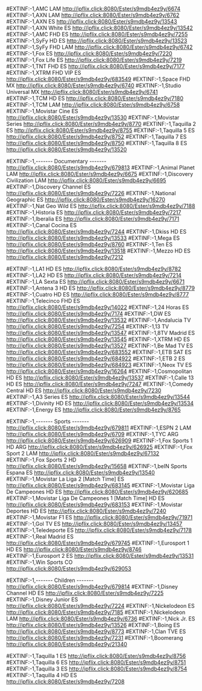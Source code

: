 #EXTINF:-1,AMC LAM
http://ipflix.click:8080/Ester/s9mdb4ez9y/6674
#EXTINF:-1,AXN LAM
http://ipflix.click:8080/Ester/s9mdb4ez9y/6762
#EXTINF:-1,AXN ES
http://ipflix.click:8080/Ester/s9mdb4ez9y/13543
#EXTINF:-1,AXN White ES
http://ipflix.click:8080/Ester/s9mdb4ez9y/13542
#EXTINF:-1,AMC FHD ES
http://ipflix.click:8080/Ester/s9mdb4ez9y/7255
#EXTINF:-1,SyFy HD ES
http://ipflix.click:8080/Ester/s9mdb4ez9y/13523
#EXTINF:-1,SyFy FHD LAM
http://ipflix.click:8080/Ester/s9mdb4ez9y/6742
#EXTINF:-1,Fox ES
http://ipflix.click:8080/Ester/s9mdb4ez9y/7220
#EXTINF:-1,Fox Life ES
http://ipflix.click:8080/Ester/s9mdb4ez9y/7219
#EXTINF:-1,TNT FHD ES
http://ipflix.click:8080/Ester/s9mdb4ez9y/7177
#EXTINF:-1,XTRM FHD VIP ES
http://ipflix.click:8080/Ester/s9mdb4ez9y/683549
#EXTINF:-1,Space FHD MX
http://ipflix.click:8080/Ester/s9mdb4ez9y/6740
#EXTINF:-1,Studio Universal MX
http://ipflix.click:8080/Ester/s9mdb4ez9y/6741
#EXTINF:-1,TCM HD ES
http://ipflix.click:8080/Ester/s9mdb4ez9y/7180
#EXTINF:-1,TCM LAM
http://ipflix.click:8080/Ester/s9mdb4ez9y/6758
#EXTINF:-1,Movistar Cine ES
http://ipflix.click:8080/Ester/s9mdb4ez9y/13530
#EXTINF:-1,Movistar Series
http://ipflix.click:8080/Ester/s9mdb4ez9y/8770
#EXTINF:-1,Taquilla 2 ES
http://ipflix.click:8080/Ester/s9mdb4ez9y/8755
#EXTINF:-1,Taquilla 5 ES
http://ipflix.click:8080/Ester/s9mdb4ez9y/8752
#EXTINF:-1,Taquilla 7 ES
http://ipflix.click:8080/Ester/s9mdb4ez9y/8750
#EXTINF:-1,Taquilla 8 ES
http://ipflix.click:8080/Ester/s9mdb4ez9y/13520

#EXTINF:-1,------- Documentary -------
http://ipflix.click:8080/Ester/s9mdb4ez9y/679813
#EXTINF:-1,Animal Planet LAM
http://ipflix.click:8080/Ester/s9mdb4ez9y/6675
#EXTINF:-1,Discovery Civilization LAM
http://ipflix.click:8080/Ester/s9mdb4ez9y/6695
#EXTINF:-1,Discovery Channel ES
http://ipflix.click:8080/Ester/s9mdb4ez9y/7226
#EXTINF:-1,National Geographic ES
http://ipflix.click:8080/Ester/s9mdb4ez9y/16270
#EXTINF:-1,Nat Geo Wild ES
http://ipflix.click:8080/Ester/s9mdb4ez9y/7188
#EXTINF:-1,Historia ES
http://ipflix.click:8080/Ester/s9mdb4ez9y/7217
#EXTINF:-1,Iberalia ES
http://ipflix.click:8080/Ester/s9mdb4ez9y/7171
#EXTINF:-1,Canal Cocina ES
http://ipflix.click:8080/Ester/s9mdb4ez9y/7244
#EXTINF:-1,Dkiss HD ES
http://ipflix.click:8080/Ester/s9mdb4ez9y/13533
#EXTINF:-1,Mega ES
http://ipflix.click:8080/Ester/s9mdb4ez9y/8760
#EXTINF:-1,Ten ES
http://ipflix.click:8080/Ester/s9mdb4ez9y/13518
#EXTINF:-1,Mezzo HD ES
http://ipflix.click:8080/Ester/s9mdb4ez9y/7212

#EXTINF:-1,LA1 HD ES
http://ipflix.click:8080/Ester/s9mdb4ez9y/8782
#EXTINF:-1,LA2 HD ES
http://ipflix.click:8080/Ester/s9mdb4ez9y/7214
#EXTINF:-1,LA Sexta ES
http://ipflix.click:8080/Ester/s9mdb4ez9y/6671
#EXTINF:-1,Antena 3 HD ES
http://ipflix.click:8080/Ester/s9mdb4ez9y/8779
#EXTINF:-1,Cuatro HD ES
http://ipflix.click:8080/Ester/s9mdb4ez9y/8777
#EXTINF:-1,Telecinco FHD ES
http://ipflix.click:8080/Ester/s9mdb4ez9y/14022
#EXTINF:-1,24 Horas ES
http://ipflix.click:8080/Ester/s9mdb4ez9y/7174
#EXTINF:-1,DW ES
http://ipflix.click:8080/Ester/s9mdb4ez9y/13532
#EXTINF:-1,Andalucia TV
http://ipflix.click:8080/Ester/s9mdb4ez9y/7254
#EXTINF:-1,13 TV 
http://ipflix.click:8080/Ester/s9mdb4ez9y/13547
#EXTINF:-1,8TV Madrid ES
http://ipflix.click:8080/Ester/s9mdb4ez9y/13545
#EXTINF:-1,XTRM HD ES
http://ipflix.click:8080/Ester/s9mdb4ez9y/13527
#EXTINF:-1,Be Mad TV ES
http://ipflix.click:8080/Ester/s9mdb4ez9y/683552
#EXTINF:-1,ETB SAT ES
http://ipflix.click:8080/Ester/s9mdb4ez9y/684922
#EXTINF:-1,ETB 2 ES
http://ipflix.click:8080/Ester/s9mdb4ez9y/684923
#EXTINF:-1,Neox TV ES
http://ipflix.click:8080/Ester/s9mdb4ez9y/16264
#EXTINF:-1,Cosmopolitan HD ES
http://ipflix.click:8080/Ester/s9mdb4ez9y/13537
#EXTINF:-1,Calle 13 HD ES
http://ipflix.click:8080/Ester/s9mdb4ez9y/7247
#EXTINF:-1,Comedy Central HD ES
http://ipflix.click:8080/Ester/s9mdb4ez9y/7230
#EXTINF:-1,A3 Series ES
http://ipflix.click:8080/Ester/s9mdb4ez9y/13544
#EXTINF:-1,Divinity HD ES
http://ipflix.click:8080/Ester/s9mdb4ez9y/13534
#EXTINF:-1,Energy ES
http://ipflix.click:8080/Ester/s9mdb4ez9y/8765

#EXTINF:-1,------- Sports -------
http://ipflix.click:8080/Ester/s9mdb4ez9y/679811
#EXTINF:-1,ESPN 2 LAM
http://ipflix.click:8080/Ester/s9mdb4ez9y/6709
#EXTINF:-1,TYC ARG
http://ipflix.click:8080/Ester/s9mdb4ez9y/626909
#EXTINF:-1,Fox Sports 1 HD ARG
http://ipflix.click:8080/Ester/s9mdb4ez9y/626925
#EXTINF:-1,Fox Sport 2 LAM
http://ipflix.click:8080/Ester/s9mdb4ez9y/67132
#EXTINF:-1,Fox Sports 2 HD 
http://ipflix.click:8080/Ester/s9mdb4ez9y/15658
#EXTINF:-1,beIN Sports Espana ES
http://ipflix.click:8080/Ester/s9mdb4ez9y/13540
#EXTINF:-1,Movistar La Liga 2 [Match Time] ES
http://ipflix.click:8080/Ester/s9mdb4ez9y/683145
#EXTINF:-1,Movistar Liga De Campeones HD ES
http://ipflix.click:8080/Ester/s9mdb4ez9y/620685
#EXTINF:-1,Movistar Liga De Campeones 1 [Match Time] HD ES
http://ipflix.click:8080/Ester/s9mdb4ez9y/683153
#EXTINF:-1,Movistar Deportes HD ES
http://ipflix.click:8080/Ester/s9mdb4ez9y/7240
#EXTINF:-1,Movistar F1 ES
http://ipflix.click:8080/Ester/s9mdb4ez9y/71971
#EXTINF:-1,Gol TV ES
http://ipflix.click:8080/Ester/s9mdb4ez9y/13457
#EXTINF:-1,Teledeporte ES
http://ipflix.click:8080/Ester/s9mdb4ez9y/7178
#EXTINF:-1,Real Madrid ES
http://ipflix.click:8080/Ester/s9mdb4ez9y/679745
#EXTINF:-1,Eurosport 1 HD ES
http://ipflix.click:8080/Ester/s9mdb4ez9y/8746
#EXTINF:-1,Eurosport 2 ES
http://ipflix.click:8080/Ester/s9mdb4ez9y/13531
#EXTINF:-1,Win Sports CO
http://ipflix.click:8080/Ester/s9mdb4ez9y/629053

#EXTINF:-1,------- Children -------
http://ipflix.click:8080/Ester/s9mdb4ez9y/679814
#EXTINF:-1,Disney Channel HD ES
http://ipflix.click:8080/Ester/s9mdb4ez9y/7225
#EXTINF:-1,Disney Junior ES
http://ipflix.click:8080/Ester/s9mdb4ez9y/7224
#EXTINF:-1,Nickelodeon ES
http://ipflix.click:8080/Ester/s9mdb4ez9y/7185
#EXTINF:-1,Nickelodeon LAM
http://ipflix.click:8080/Ester/s9mdb4ez9y/6736
#EXTINF:-1,Nick Jr. ES
http://ipflix.click:8080/Ester/s9mdb4ez9y/13526
#EXTINF:-1,Boing ES
http://ipflix.click:8080/Ester/s9mdb4ez9y/8773
#EXTINF:-1,Clan TVE ES
http://ipflix.click:8080/Ester/s9mdb4ez9y/7231
#EXTINF:-1,Boomerang 
http://ipflix.click:8080/Ester/s9mdb4ez9y/21340

#EXTINF:-1,Taquilla 1 ES
http://ipflix.click:8080/Ester/s9mdb4ez9y/8756
#EXTINF:-1,Taquilla 6 ES
http://ipflix.click:8080/Ester/s9mdb4ez9y/8751
#EXTINF:-1,Taquilla 3 ES
http://ipflix.click:8080/Ester/s9mdb4ez9y/8754
#EXTINF:-1,Taquilla 4 HD ES
http://ipflix.click:8080/Ester/s9mdb4ez9y/7208

